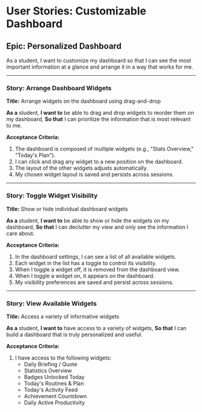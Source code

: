 # User Stories: Customizable Dashboard

## Epic: Personalized Dashboard

As a student, I want to customize my dashboard so that I can see the most important information at a glance and arrange it in a way that works for me.

---

### Story: Arrange Dashboard Widgets

**Title:** Arrange widgets on the dashboard using drag-and-drop

**As a** student,
**I want to** be able to drag and drop widgets to reorder them on my dashboard,
**So that** I can prioritize the information that is most relevant to me.

**Acceptance Criteria:**
1.  The dashboard is composed of multiple widgets (e.g., "Stats Overview," "Today's Plan").
2.  I can click and drag any widget to a new position on the dashboard.
3.  The layout of the other widgets adjusts automatically.
4.  My chosen widget layout is saved and persists across sessions.

---

### Story: Toggle Widget Visibility

**Title:** Show or hide individual dashboard widgets

**As a** student,
**I want to** be able to show or hide the widgets on my dashboard,
**So that** I can declutter my view and only see the information I care about.

**Acceptance Criteria:**
1.  In the dashboard settings, I can see a list of all available widgets.
2.  Each widget in the list has a toggle to control its visibility.
3.  When I toggle a widget off, it is removed from the dashboard view.
4.  When I toggle a widget on, it appears on the dashboard.
5.  My visibility preferences are saved and persist across sessions.

---

### Story: View Available Widgets

**Title:** Access a variety of informative widgets

**As a** student,
**I want to** have access to a variety of widgets,
**So that** I can build a dashboard that is truly personalized and useful.

**Acceptance Criteria:**
1.  I have access to the following widgets:
    *   Daily Briefing / Quote
    *   Statistics Overview
    *   Badges Unlocked Today
    *   Today's Routines & Plan
    *   Today's Activity Feed
    *   Achievement Countdown
    *   Daily Active Productivity